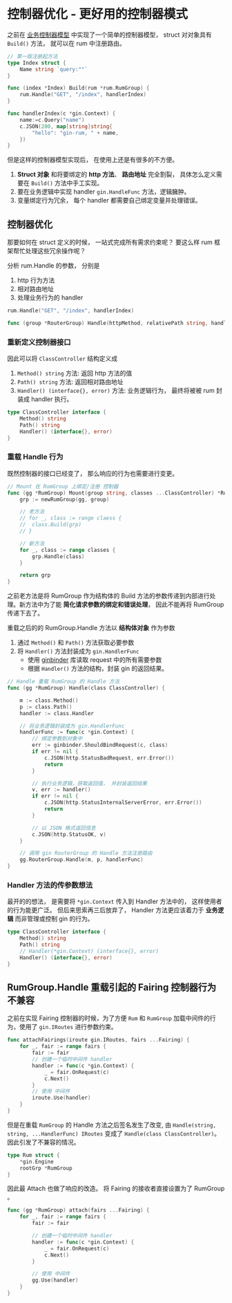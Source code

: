 # 控制器优化 - 更好用的控制器模式

之前在 [业务控制器模型](./02-class-controller.md) 中实现了一个简单的控制器模型， struct 对对象具有 `Build()` 方法， 就可以在 rum 中注册路由。

```go
// 第一版注册起方法
type Index struct {
	Name string `query:""` 
}

func (index *Index) Build(rum *rum.RumGroup) {
	rum.Handle("GET", "/index", handlerIndex)
}

func handlerIndex(c *gin.Context) {
	name:=c.Query("name")
	c.JSON(200, map[string]string{
		"hello": "gin-rum, " + name,
	})
}
```


但是这样的控制器模型实现后， 在使用上还是有很多的不方便。

1. **Struct 对象** 和将要绑定的 **http 方法**、 **路由地址** 完全割裂， 具体怎么定义需要在 `Build()` 方法中手工实现。
2. 要在业务逻辑中实现 handler `gin.HandleFunc` 方法，逻辑臃肿。
3. 变量绑定行为冗余， 每个 handler 都需要自己绑定变量并处理错误。



## 控制器优化

那要如何在 struct 定义的时候， 一站式完成所有需求约束呢？ 要这么样 rum 框架帮忙处理这些冗余操作呢？

分析 rum.Handle 的参数， 分别是

1. http 行为方法
2. 相对路由地址
3. 处理业务行为的 handler

```go
rum.Handle("GET", "/index", handlerIndex)

func (group *RouterGroup) Handle(httpMethod, relativePath string, handlers ...HandlerFunc)
```

### 重新定义控制器接口

因此可以将 `ClassController` 结构定义成

1. `Method() string` 方法: 返回 http 方法的值
2. `Path() string` 方法: 返回相对路由地址
3. `Handler() (interface{}, error)` 方法: 业务逻辑行为， 最终将被被 rum 封装成 handler 执行。

```go
type ClassController interface {
	Method() string
	Path() string
	Handler() (interface{}, error)
}
```

### 重载 Handle 行为

既然控制器的接口已经变了， 那么响应的行为也需要进行变更。

```go
// Mount 在 RumGroup 上绑定/注册 控制器
func (gg *RumGroup) Mount(group string, classes ...ClassController) *RumGroup {
	grp := newRumGroup(gg, group)

	// 老方法
	// for _, class := range claess {
	// 	class.Build(grp)
	// }

	// 新方法
	for _, class := range classes {
		grp.Handle(class)
	}

	return grp
}
```

之前老方法是将 RumGroup 作为结构体的 Build 方法的参数传递到内部进行处理。新方法中为了能 **简化请求参数的绑定和错误处理**， 因此不能再将 RumGroup 传递下去了。

重载之后的的 RumGroup.Handle 方法以 **结构体对象** 作为参数
1. 通过 `Method()` 和 `Path()` 方法获取必要参数
2. 将 `Handler()` 方法封装成为 `gin.HandlerFunc`
    + 使用 [ginbinder](https://github.com/tangx/ginbinder) 库读取 request 中的所有需要参数
    + 根据 `Handler()` 方法的结构，封装 gin 的返回结果。

```go
// Handle 重载 RumGroup 的 Handle 方法
func (gg *RumGroup) Handle(class ClassController) {

	m := class.Method()
	p := class.Path()
	handler := class.Handler

	// 将业务逻辑封装成为 gin.HandlerFunc
	handlerFunc := func(c *gin.Context) {
		// 绑定参数到对象中
		err := ginbinder.ShouldBindRequest(c, class)
		if err != nil {
			c.JSON(http.StatusBadRequest, err.Error())
			return
		}

		// 执行业务逻辑，获取返回值， 并封装返回结果
		v, err := handler()
		if err != nil {
			c.JSON(http.StatusInternalServerError, err.Error())
			return
		}

		// 以 JSON 格式返回信息
		c.JSON(http.StatusOK, v)
	}

	// 调用 gin RouterGroup 的 Handle 方法注册路由
	gg.RouterGroup.Handle(m, p, handlerFunc)
}
```

### Handler 方法的传参数想法

最开的的想法， 是需要将 `*gin.Context` 传入到 Handler 方法中的， 这样使用者的行为能更广泛。 但后来思索再三后放弃了， Handler 方法更应该着力于 **业务逻辑** 而非管理或控制 gin 的行为。

```go
type ClassController interface {
	Method() string
	Path() string
	// Handler(*gin.Context) (interface{}, error)
	Handler() (interface{}, error)
}
```

## RumGroup.Handle 重载引起的 Fairing 控制器行为不兼容

之前在实现 Fairing 控制器的时候，为了方便 `Rum` 和 `RumGroup` 加载中间件的行为，使用了 `gin.IRoutes` 进行参数约束。

```go
func attachFairings(iroute gin.IRoutes, fairs ...Fairing) {
	for _, fair := range fairs {
		fair := fair
		// 创建一个临时中间件 handler
		handler := func(c *gin.Context) {
			_ = fair.OnRequest(c)
			c.Next()
		}
		// 使用 中间件
		iroute.Use(handler)
	}
}
```

但是在重载 `RumGroup` 的 Handle 方法之后签名发生了改变, 由 `Handle(string, string, ...HandlerFunc) IRoutes` 变成了 `Handle(class ClassController)`。 因此引发了不兼容的情况。

```go
type Rum struct {
	*gin.Engine
	rootGrp *RumGroup
}
```

因此最 Attach 也做了响应的改造。 将 Fairing 的接收者直接设置为了 RumGroup 。

```go
func (gg *RumGroup) attach(fairs ...Fairing) {
	for _, fair := range fairs {
		fair := fair

		// 创建一个临时中间件 handler
		handler := func(c *gin.Context) {
			_ = fair.OnRequest(c)
			c.Next()
		}

		// 使用 中间件
		gg.Use(handler)
	}
}
```
